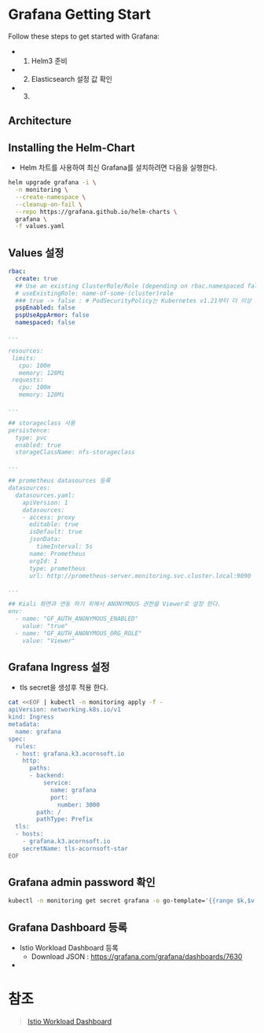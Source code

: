 # Grafana Getting Start

Follow these steps to get started with Grafana:
- 1. Helm3 준비
- 2. Elasticsearch 설정 값 확인
- 3. 
## Architecture

## Installing the Helm-Chart
- Helm 차트를 사용하여 최신 Grafana를 설치하려면 다음을 실행한다.
```sh
helm upgrade grafana -i \
  -n monitoring \
  --create-namespace \
  --cleanup-on-fail \
  --repo https://grafana.github.io/helm-charts \
  grafana \
  -f values.yaml
```

## Values 설정
```yaml
rbac:
  create: true
  ## Use an existing ClusterRole/Role (depending on rbac.namespaced false/true)
  # useExistingRole: name-of-some-(cluster)role
  ### true -> false : # PodSecurityPolicy는 Kubernetes v1.21부터 더 이상 사용되지 않으며 v1.25에서 제거됩니다.
  pspEnabled: false
  pspUseAppArmor: false
  namespaced: false

...

resources:
 limits:
   cpu: 100m
   memory: 128Mi
 requests:
   cpu: 100m
   memory: 128Mi

...

## storageclass 사용
persistence:
  type: pvc
  enabled: true
  storageClassName: nfs-storageclass

...

## prometheus datasources 등록
datasources:
  datasources.yaml:
    apiVersion: 1
    datasources:
    - access: proxy
      editable: true
      isDefault: true
      jsonData:
        timeInterval: 5s
      name: Prometheus
      orgId: 1
      type: prometheus
      url: http://prometheus-server.monitoring.svc.cluster.local:9090

...

## Kiali 화면과 연동 하기 위해서 ANONYMOUS 권한을 Viewer로 설정 한다.
env:
  - name: "GF_AUTH_ANONYMOUS_ENABLED"
    value: "true"
  - name: "GF_AUTH_ANONYMOUS_ORG_ROLE"
    value: "Viewer"
```

## Grafana Ingress 설정
- tls secret을 생성후 적용 한다.
```sh
cat <<EOF | kubectl -n monitoring apply -f -
apiVersion: networking.k8s.io/v1
kind: Ingress
metadata:
  name: grafana
spec:
  rules:
  - host: grafana.k3.acornsoft.io
    http:
      paths:
      - backend:
          service:
            name: grafana
            port:
              number: 3000
        path: /
        pathType: Prefix
  tls:
  - hosts:
    - grafana.k3.acornsoft.io
    secretName: tls-acornsoft-star
EOF
```

## Grafana admin password 확인
```sh
kubectl -n monitoring get secret grafana -o go-template='{{range $k,$v := .data}}{{"### "}}{{$k}}{{"\n"}}{{$v|base64decode}}{{"\n\n"}}{{end}}'
```

## Grafana Dashboard 등록
- Istio Workload Dashboard 등록
  - Download JSON : https://grafana.com/grafana/dashboards/7630
- 

# 참조
> [Istio Workload Dashboard](https://grafana.com/grafana/dashboards/7630)